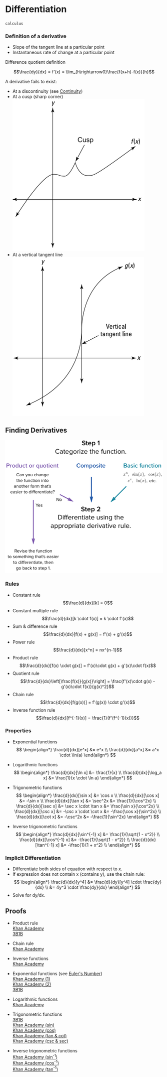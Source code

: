 # Differentiation

`calculus`

### Definition of a derivative

- Slope of the tangent line at a particular point
- Instantaneous rate of change at a particular point

Difference quotient definition

$$\frac{dy}{dx} = f'(x) = \lim_{h\rightarrow0}\frac{f(x+h)-f(x)}{h}$$

<p></p>
A derivative fails to exist:

- At a discontinuity (see [Continuity](./continuity.md#definition))
- At a cusp (sharp corner) \
  ![Cusp](images/cusp.png)
- At a vertical tangent line \
  ![Vertical tangent line](images/vertical-tangent.png)

## Finding Derivatives

![Method for finding derivatives](images/finding-derivatives.png)

### Rules

- Constant rule
  $$\frac{d}{dx}[k] = 0$$
- Constant multiple rule
  $$\frac{d}{dx}[k \cdot f(x)] = k \cdot f'(x)$$
- Sum & difference rule
  $$\frac{d}{dx}[f(x) + g(x)] = f'(x) + g'(x)$$
- Power rule
  $$\frac{d}{dx}[x^n] = nx^{n-1}$$
- Product rule
  $$\frac{d}{dx}[f(x) \cdot g(x)] = f'(x)\cdot g(x) + g'(x)\cdot f(x)$$
- Quotient rule
  $$\frac{d}{dx}\left[\frac{f(x)}{g(x)}\right] = \frac{f'(x)\cdot g(x) - g'(x)\cdot f(x)}{g(x)^2}$$
- Chain rule
  $$\frac{d}{dx}[f(g(x))] = f'(g(x)) \cdot g'(x)$$
- Inverse function rule
  $$\frac{d}{dx}[f^{-1}(x)] = \frac{1}{f'(f^{-1}(x))}$$

### Properties

- Exponential functions
  $$
  \begin{align*}
    \frac{d}{dx}[e^x] &= e^x \\
    \frac{d}{dx}[a^x] &= a^x \cdot \ln(a)
  \end{align*}
  $$

- Logarithmic functions
  $$
  \begin{align*}
    \frac{d}{dx}[\ln x] &= \frac{1}{x} \\
    \frac{d}{dx}[\log_a x] &= \frac{1}{x \cdot \ln a}
  \end{align*}
  $$

- Trigonometric functions
  $$
  \begin{align*}
    \frac{d}{dx}[\sin x] &= \cos x \\
    \frac{d}{dx}[\cos x] &= -\sin x \\
    \frac{d}{dx}[\tan x] &= \sec^2x &= \frac{1}{\cos^2x} \\
    \frac{d}{dx}[\sec x] &= \sec x \cdot \tan x &= \frac{\sin x}{\cos^2x} \\
    \frac{d}{dx}[\csc x] &= -\csc x \cdot \cot x &= -\frac{\cos x}{\sin^2x} \\
    \frac{d}{dx}[\cot x] &= -\csc^2x &= -\frac{1}{\sin^2x}
  \end{align*}
  $$

- Inverse trigonometric functions
  $$
  \begin{align*}
    \frac{d}{dx}[\sin^{-1} x] &= \frac{1}{\sqrt{1 - x^2}} \\
    \frac{d}{dx}[\cos^{-1} x] &= -\frac{1}{\sqrt{1 - x^2}} \\
    \frac{d}{dx}[\tan^{-1} x] &= -\frac{1}{1 + x^2} \\
  \end{align*}
  $$
  $$$$
  $$$$

### Implicit Differentiation

- Differentiate both sides of equation with respect to x.
- If expression does not contain x (contains y), use the chain rule:
  $$
  \begin{align*}
    \frac{d}{dx}[y^4] &= \frac{d}{dy}[y^4] \cdot \frac{dy}{dx} \\
    &= 4y^3 \cdot \frac{dy}{dx}
  \end{align*}
  $$
- Solve for dy/dx.

## Proofs

- Product rule \
  [Khan Academy](https://youtu.be/L5ErlC0COxI) \
  [3B1B](https://youtu.be/YG15m2VwSjA?t=253)

- Chain rule \
  [Khan Academy](https://youtu.be/0T0QrHO56qg)

- Inverse functions \
  [Khan Academy](https://youtu.be/XOs9vVmzE70)

- Exponential functions
  (see [Euler's Number](./eulers-number.md)) \
  [Khan Academy (1)](https://youtu.be/W_gNAjWWvBg) \
  [Khan Academy (2)](https://youtu.be/gHzLHknEk1M) \
  [3B1B](https://youtu.be/m2MIpDrF7Es)

- Logarithmic functions \
  [Khan Academy](https://youtu.be/Qm1TDobNrns)

- Trigonometric functions \
  [3B1B](https://youtu.be/S0_qX4VJhMQ?t=756) \
  [Khan Academy (sin)](https://youtu.be/HVvCbnrUxek) \
  [Khan Academy (cos)](https://youtu.be/PszFmdiMUcs) \
  [Khan Academy (tan & cot)](https://youtu.be/Rr_1GQyiRYs) \
  [Khan Academy (csc & sec)](https://youtu.be/TDJ5nXWEkWM)

- Inverse trigonometric functions \
  [Khan Academy (sin<sup>-1</sup>)](https://youtu.be/yIQUhXa-n-M) \
  [Khan Academy (cos<sup>-1</sup>)](https://youtu.be/v_OfFmMRvOc) \
  [Khan Academy (tan<sup>-1</sup>)](https://youtu.be/G7WyEp8gHs0)
